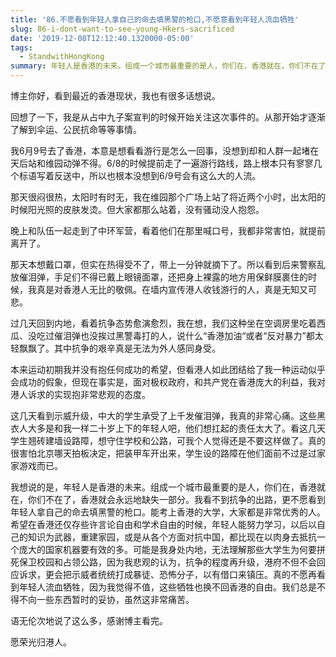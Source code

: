 ```yaml
---
title: '86.不愿看到年轻人拿自己的命去填黑警的枪口,不愿意看到年轻人流血牺牲'
slug: 86-i-dont-want-to-see-young-Hkers-sacrificed
date: '2019-12-08T12:12:40.1320000-05:00'
tags:
  - StandwithHongKong
summary: 年轻人是香港的未来。组成一个城市最重要的是人，你们在，香港就在，你们不在了，香港就会永远地缺失一部分。
---
```

博主你好，看到最近的香港现状，我也有很多话想说。



回想了一下，我是从占中九子案宣判的时候开始关注这次事件的。从那开始才逐渐了解到伞运、公民抗命等等事情。



我6月9号去了香港，本意是想看看游行是怎么一回事，没想到却和人群一起堵在天后站和维园动弹不得。6/8的时候提前走了一遍游行路线，路上根本只有寥寥几个标语写着反送中，所以也根本没想到6/9号会有这么大的人流。



那天很闷很热，太阳时有时无，我在维园那个广场上站了将近两个小时，出太阳的时候阳光照的皮肤发烫。但大家都那么站着，没有骚动没人抱怨。



晚上和队伍一起走到了中环军营，看着他们在那里喊口号，我都非常害怕，就提前离开了。

那天本想戴口罩，但实在热得受不了，带上一分钟就摘下了。所以看到后来警察乱放催泪弹，手足们不得已戴上眼镜面罩，还把身上裸露的地方用保鲜膜裹住的时候，我真是对香港人无比的敬佩。在墙内宣传港人收钱游行的人，真是无知又可悲。



过几天回到内地，看着抗争态势愈演愈烈，我在想，我们这种坐在空调房里吃着西瓜、没吃过催泪弹也没挨过黑警毒打的人，说什么“香港加油“或者“反对暴力”都太轻飘飘了。其中抗争的艰辛真是无法为外人感同身受。



本来运动初期我并没有抱任何成功的希望，但看港人如此团结给了我一种运动似乎会成功的假象，但现在事实是，面对极权政府，和共产党在香港庞大的利益，我对港人诉求的实现抱非常悲观的态度。



这几天看到示威升级，中大的学生承受了上千发催泪弹，我真的非常心痛。这些黑衣人大多是和我一样二十岁上下的年轻人吧，他们想扛起的责任太大了。看这几天学生翘砖建墙设路障，想守住学校和公路，可我个人觉得还是不要这样做了。真的很害怕北京哪天拍板决定，把装甲车开出来，学生设的路障在他们面前不过是过家家游戏而已。



我想说的是，年轻人是香港的未来。组成一个城市最重要的是人，你们在，香港就在，你们不在了，香港就会永远地缺失一部分。我看不到抗争的出路，更不愿看到年轻人拿自己的命去填黑警的枪口。能考上香港的大学，大家都是非常优秀的人。希望在香港还仅存些许言论自由和学术自由的时候，年轻人能努力学习，以后以自己的知识为武器，重建家园，或是从各个方面对抗中国，都比现在以肉身去抵抗一个庞大的国家机器要有效的多。可能是我身处内地，无法理解那些大学生为何要拼死保卫校园和占领公路，因为我悲观的认为，抗争的程度再升级，港府不但不会回应诉求，更会把示威者统统打成暴徒、恐怖分子，以有借口来镇压。真的不愿再看到年轻人流血牺牲，因为我觉得不值，这些牺牲也换不回香港的自由。我们总是不得不向一些东西暂时的妥协，虽然这非常痛苦。



语无伦次地说了这么多，感谢博主看完。



愿荣光归港人。
